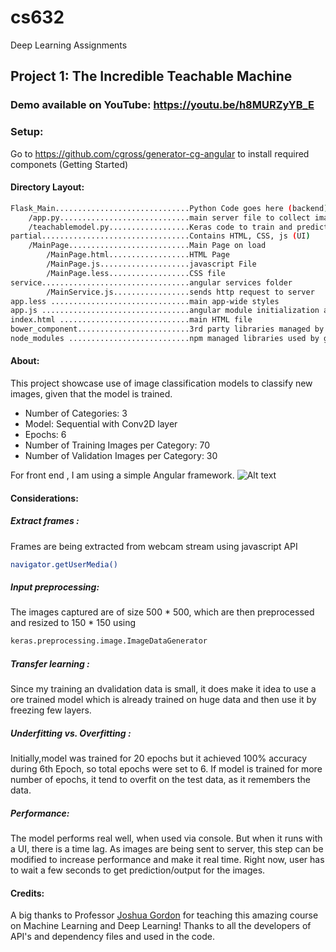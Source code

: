 # cs632
Deep Learning Assignments

## Project 1: The Incredible Teachable Machine

### Demo available on YouTube: https://youtu.be/h8MURZyYB_E

### Setup: 
Go to https://github.com/cgross/generator-cg-angular to install required componets (Getting Started)

#### Directory Layout:
```sh
Flask_Main..............................Python Code goes here (backend)
    /app.py.............................main server file to collect images and send/receive http requests
    /teachablemodel.py..................Keras code to train and predict
partial.................................Contains HTML, CSS, js (UI)
    /MainPage...........................Main Page on load
        /MainPage.html..................HTML Page
        /MainPage.js....................javascript File
        /MainPage.less..................CSS file
service.................................angular services folder
        /MainService.js.................sends http request to server
app.less ...............................main app-wide styles
app.js .................................angular module initialization and route setup
index.html .............................main HTML file
bower_component.........................3rd party libraries managed by bower
node_modules ...........................npm managed libraries used by grunt
```
#### About:
This project showcase use of image classification models to classify new images, given that the model is trained.
* Number of Categories: 3
* Model: Sequential with Conv2D layer
* Epochs: 6
* Number of Training Images per Category: 70
* Number of Validation Images per Category: 30

For front end , I am using a simple Angular framework. 
![Alt text](cs632_Final_Project_TeachableMachine/sh.PNG "Title")


#### Considerations:

 ##### Extract frames : 
 Frames are being extracted from webcam stream using javascript API 
 

```sh
navigator.getUserMedia()
```

 ##### Input preprocessing: 
 The images captured are of size 500 * 500, which are then preprocessed and resized to 150 * 150 using 
 
```sh
keras.preprocessing.image.ImageDataGenerator
```

 ##### Transfer learning :
 Since my training an dvalidation data is small, it does make it idea to use a ore trained model which is already trained on huge data and then use it by freezing few layers.
 
 ##### Underfitting vs. Overfitting :
 Initially,model was trained for 20 epochs but it achieved 100% accuracy during 6th Epoch, so total epochs were set to 6. If model is trained for more number of epochs, it tend to overfit on the test data, as it remembers the data.
 
 ##### Performance:
 The model performs real well, when used via console. But when it runs with a UI, there is a time lag. As images are being sent to server, this step can be modified to increase performance and make it real time. Right now, user has to wait a few seconds to get prediction/output for the images.

#### Credits:
A big thanks to Professor [Joshua Gordon](https://github.com/random-forests) for teaching this amazing course on Machine Learning and Deep Learning!
Thanks to all the developers of API's and dependency files and used in the code.













